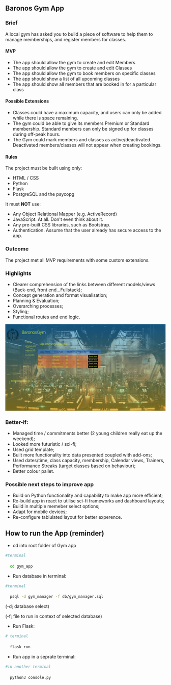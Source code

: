 
## Baronos Gym App

### Brief
A local gym has asked you to build a piece of software to help them to manage memberships, and register members for classes.

#### MVP

- The app should allow the gym to create and edit Members
- The app should allow the gym to create and edit Classes
- The app should allow the gym to book members on specific classes
- The app should show a list of all upcoming classes
- The app should show all members that are booked in for a particular class

#### Possible Extensions

- Classes could have a maximum capacity, and users can only be added while there is space remaining.
- The gym could be able to give its members Premium or Standard membership. Standard members can only be signed up for classes during off-peak hours.
- The Gym could mark members and classes as active/deactivated. Deactivated members/classes will not appear when creating bookings. 

#### Rules

The project must be built using only:

* HTML / CSS
* Python
* Flask
* PostgreSQL and the psycopg

It must **NOT** use:

* Any Object Relational Mapper (e.g. ActiveRecord)
* JavaScript. At all. Don't even think about it.
* Any pre-built CSS libraries, such as Bootstrap.
* Authentication. Assume that the user already has secure access to the app.

### Outcome

The project met all MVP requirements with some custom extensions.


### Highlights

- Clearer comprehension of the links between different models/views (Back-end, front end…Fullstack);
- Concept generation and format visualisation;
- Planning & Evaluation;
- Overarching processes;
- Styling;
- Functional routes and end logic.

![](./Washup/BaronosGym_screenshot.png)



### Better-if:

- Managed time / commitments better (2 young children really eat up the weekend);
- Looked more futuristic / sci-fi;
- Used grid template;
- Built more functionality into data presented coupled with add-ons;
- Used dates/time, class capacity, membership, Calendar views, Trainers, Performance Streaks (target classes based on behaviour);
- Better colour pallet.


### Possible next steps to improve app

- Build on Python functionality and capability to make app more efficient;
- Re-build app in react to utilise sci-fi frameworks and dashboard layouts;
- Build in multiple memeber select options;
- Adapt for mobile devices;
- Re-configure tablulated layout for better experence.


## How to run the App (reminder)

- cd into root folder of Gym app
```bash
#terminal

  cd gym_app
```


- Run database in terminal:

```bash
#terminal

  psql -d gym_manager -f db/gym_manager.sql
```
(-d; database select)

(-f; file to run in context of selected database)

- Run Flask:

```bash
# terminal

  flask run 
```


- Run app in a seprate terminal:

```bash
#in another terminal

  python3 console.py
```
